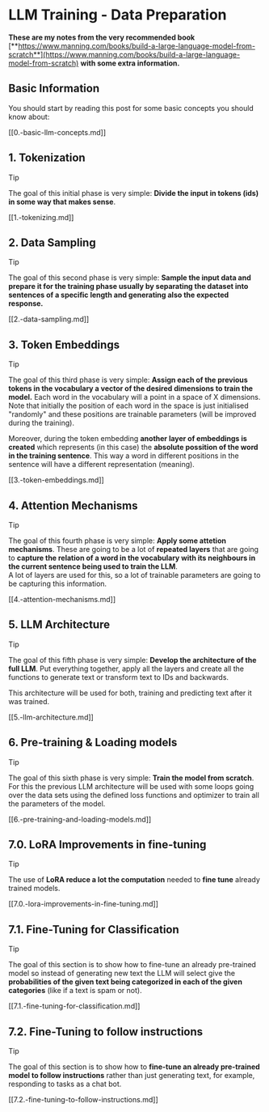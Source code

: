 # LLM Training - Data Preparation

**These are my notes from the very recommended book** [**https://www.manning.com/books/build-a-large-language-model-from-scratch**](https://www.manning.com/books/build-a-large-language-model-from-scratch) **with some extra information.**

## Basic Information

You should start by reading this post for some basic concepts you should know about:

[[0.-basic-llm-concepts.md]]

## 1. Tokenization

> [!TIP]
> The goal of this initial phase is very simple: **Divide the input in tokens (ids) in some way that makes sense**.

[[1.-tokenizing.md]]

## 2. Data Sampling

> [!TIP]
> The goal of this second phase is very simple: **Sample the input data and prepare it for the training phase usually by separating the dataset into sentences of a specific length and generating also the expected response.**

[[2.-data-sampling.md]]

## 3. Token Embeddings

> [!TIP]
> The goal of this third phase is very simple: **Assign each of the previous tokens in the vocabulary a vector of the desired dimensions to train the model.** Each word in the vocabulary will a point in a space of X dimensions.\
> Note that initially the position of each word in the space is just initialised "randomly" and these positions are trainable parameters (will be improved during the training).
>
> Moreover, during the token embedding **another layer of embeddings is created** which represents (in this case) the **absolute possition of the word in the training sentence**. This way a word in different positions in the sentence will have a different representation (meaning).

[[3.-token-embeddings.md]]

## 4. Attention Mechanisms

> [!TIP]
> The goal of this fourth phase is very simple: **Apply some attetion mechanisms**. These are going to be a lot of **repeated layers** that are going to **capture the relation of a word in the vocabulary with its neighbours in the current sentence being used to train the LLM**.\
> A lot of layers are used for this, so a lot of trainable parameters are going to be capturing this information.

[[4.-attention-mechanisms.md]]

## 5. LLM Architecture

> [!TIP]
> The goal of this fifth phase is very simple: **Develop the architecture of the full LLM**. Put everything together, apply all the layers and create all the functions to generate text or transform text to IDs and backwards.
>
> This architecture will be used for both, training and predicting text after it was trained.

[[5.-llm-architecture.md]]

## 6. Pre-training & Loading models

> [!TIP]
> The goal of this sixth phase is very simple: **Train the model from scratch**. For this the previous LLM architecture will be used with some loops going over the data sets using the defined loss functions and optimizer to train all the parameters of the model.

[[6.-pre-training-and-loading-models.md]]

## 7.0. LoRA Improvements in fine-tuning

> [!TIP]
> The use of **LoRA reduce a lot the computation** needed to **fine tune** already trained models.

[[7.0.-lora-improvements-in-fine-tuning.md]]

## 7.1. Fine-Tuning for Classification

> [!TIP]
> The goal of this section is to show how to fine-tune an already pre-trained model so instead of generating new text the LLM will select give the **probabilities of the given text being categorized in each of the given categories** (like if a text is spam or not).

[[7.1.-fine-tuning-for-classification.md]]

## 7.2. Fine-Tuning to follow instructions

> [!TIP]
> The goal of this section is to show how to **fine-tune an already pre-trained model to follow instructions** rather than just generating text, for example, responding to tasks as a chat bot.

[[7.2.-fine-tuning-to-follow-instructions.md]]

